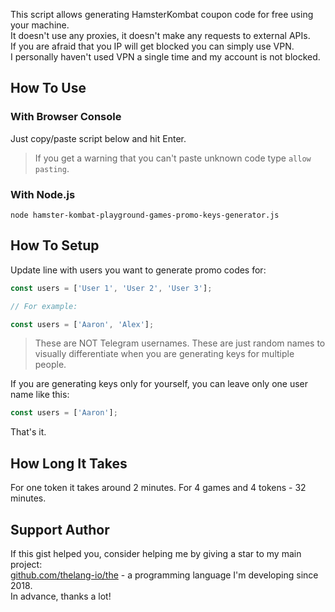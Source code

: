 This script allows generating HamsterKombat coupon code for free using your machine. \
It doesn't use any proxies, it doesn't make any requests to external APIs. \
If you are afraid that you IP will get blocked you can simply use VPN. \
I personally haven't used VPN a single time and my account is not blocked.

## How To Use

### With Browser Console

Just copy/paste script below and hit Enter.
> If you get a warning that you can't paste unknown code type `allow pasting`.

### With Node.js

```shell
node hamster-kombat-playground-games-promo-keys-generator.js
```

## How To Setup

Update line with users you want to generate promo codes for:

```js
const users = ['User 1', 'User 2', 'User 3'];

// For example:

const users = ['Aaron', 'Alex'];
```

> These are NOT Telegram usernames. These are just random names to visually differentiate when you are generating keys for multiple people.

If you are generating keys only for yourself, you can leave only one user name like this:

```js
const users = ['Aaron'];
```

That's it.

## How Long It Takes

For one token it takes around 2 minutes. For 4 games and 4 tokens - 32 minutes.

## Support Author

If this gist helped you, consider helping me by giving a star to my main project: \
[github.com/thelang-io/the](https://github.com/thelang-io/the) - a programming language I'm developing since 2018. \
In advance, thanks a lot!
